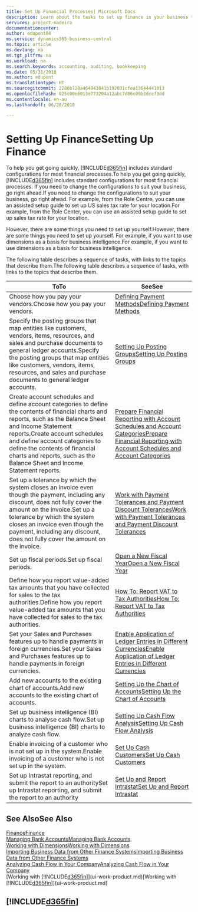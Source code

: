 ```yaml
---
title: Set Up Financial Processes| Microsoft Docs
description: Learn about the tasks to set up finance in your business to suit all your accounting, auditing, or bookkeeping needs.
services: project-madeira
documentationcenter: 
author: edupont04
ms.service: dynamics365-business-central
ms.topic: article
ms.devlang: na
ms.tgt_pltfrm: na
ms.workload: na
ms.search.keywords: accounting, auditing, bookkeeping
ms.date: 05/31/2018
ms.author: edupont
ms.translationtype: HT
ms.sourcegitcommit: 2286b728a464943841b192031cfea13644441013
ms.openlocfilehash: 025c00e6013e773204a12abc7d86c09b3dcef3dd
ms.contentlocale: en-au
ms.lasthandoff: 06/28/2018

---
```

# <a name="setting-up-finance"></a><span data-ttu-id="6f012-103">Setting Up Finance</span><span class="sxs-lookup"><span data-stu-id="6f012-103">Setting Up Finance</span></span>
<span data-ttu-id="6f012-104">To help you get going quickly, [!INCLUDE[d365fin](includes/d365fin_md.md)] includes standard configurations for most financial processes.</span><span class="sxs-lookup"><span data-stu-id="6f012-104">To help you get going quickly, [!INCLUDE[d365fin](includes/d365fin_md.md)] includes standard configurations for most financial processes.</span></span> <span data-ttu-id="6f012-105">If you need to change the configurations to suit your business, go right ahead.</span><span class="sxs-lookup"><span data-stu-id="6f012-105">If you need to change the configurations to suit your business, go right ahead.</span></span> <span data-ttu-id="6f012-106">For example, from the Role Centre, you can use an assisted setup guide to set up US sales tax rate for your location.</span><span class="sxs-lookup"><span data-stu-id="6f012-106">For example, from the Role Center, you can use an assisted setup guide to set up sales tax rate for your location.</span></span>  

<span data-ttu-id="6f012-107">However, there are some things you need to set up yourself.</span><span class="sxs-lookup"><span data-stu-id="6f012-107">However, there are some things you need to set up yourself.</span></span> <span data-ttu-id="6f012-108">For example, if you want to use dimensions as a basis for business intelligence.</span><span class="sxs-lookup"><span data-stu-id="6f012-108">For example, if you want to use dimensions as a basis for business intelligence.</span></span>  

<span data-ttu-id="6f012-109">The following table describes a sequence of tasks, with links to the topics that describe them.</span><span class="sxs-lookup"><span data-stu-id="6f012-109">The following table describes a sequence of tasks, with links to the topics that describe them.</span></span>

| <span data-ttu-id="6f012-110">To</span><span class="sxs-lookup"><span data-stu-id="6f012-110">To</span></span> | <span data-ttu-id="6f012-111">See</span><span class="sxs-lookup"><span data-stu-id="6f012-111">See</span></span> |
| --- | --- |
| <span data-ttu-id="6f012-112">Choose how you pay your vendors.</span><span class="sxs-lookup"><span data-stu-id="6f012-112">Choose how you pay your vendors.</span></span> |[<span data-ttu-id="6f012-113">Defining Payment Methods</span><span class="sxs-lookup"><span data-stu-id="6f012-113">Defining Payment Methods</span></span>](finance-payment-methods.md) |
| <span data-ttu-id="6f012-114">Specify the posting groups that map entities like customers, vendors, items, resources, and sales and purchase documents to general ledger accounts.</span><span class="sxs-lookup"><span data-stu-id="6f012-114">Specify the posting groups that map entities like customers, vendors, items, resources, and sales and purchase documents to general ledger accounts.</span></span> |[<span data-ttu-id="6f012-115">Setting Up Posting Groups</span><span class="sxs-lookup"><span data-stu-id="6f012-115">Setting Up Posting Groups</span></span>](finance-posting-groups.md)|
|<span data-ttu-id="6f012-116">Create account schedules and define account categories to define the contents of financial charts and reports, such as the Balance Sheet and Income Statement reports.</span><span class="sxs-lookup"><span data-stu-id="6f012-116">Create account schedules and define account categories to define the contents of financial charts and reports, such as the Balance Sheet and Income Statement reports.</span></span>|[<span data-ttu-id="6f012-117">Prepare Financial Reporting with Account Schedules and Account Categories</span><span class="sxs-lookup"><span data-stu-id="6f012-117">Prepare Financial Reporting with Account Schedules and Account Categories</span></span>](bi-how-work-account-schedule.md)|
|<span data-ttu-id="6f012-118">Set up a tolerance by which the system closes an invoice even though the payment, including any discount, does not fully cover the amount on the invoice.</span><span class="sxs-lookup"><span data-stu-id="6f012-118">Set up a tolerance by which the system closes an invoice even though the payment, including any discount, does not fully cover the amount on the invoice.</span></span>|[<span data-ttu-id="6f012-119">Work with Payment Tolerances and Payment Discount Tolerances</span><span class="sxs-lookup"><span data-stu-id="6f012-119">Work with Payment Tolerances and Payment Discount Tolerances</span></span>](finance-payment-tolerance-and-payment-discount-tolerance.md)|
| <span data-ttu-id="6f012-120">Set up fiscal periods.</span><span class="sxs-lookup"><span data-stu-id="6f012-120">Set up fiscal periods.</span></span> |[<span data-ttu-id="6f012-121">Open a New Fiscal Year</span><span class="sxs-lookup"><span data-stu-id="6f012-121">Open a New Fiscal Year</span></span>](finance-how-open-new-fiscal-year.md) |
| <span data-ttu-id="6f012-122">Define how you report value-added tax amounts that you have collected for sales to the tax authorities.</span><span class="sxs-lookup"><span data-stu-id="6f012-122">Define how you report value-added tax amounts that you have collected for sales to the tax authorities.</span></span> |[<span data-ttu-id="6f012-123">How To: Report VAT to Tax Authorities</span><span class="sxs-lookup"><span data-stu-id="6f012-123">How To: Report VAT to Tax Authorities</span></span>](finance-how-report-vat.md)|
| <span data-ttu-id="6f012-124">Set your Sales and Purchases features up to handle payments in foreign currencies.</span><span class="sxs-lookup"><span data-stu-id="6f012-124">Set your Sales and Purchases features up to handle payments in foreign currencies.</span></span>|[<span data-ttu-id="6f012-125">Enable Application of Ledger Entries in Different Currencies</span><span class="sxs-lookup"><span data-stu-id="6f012-125">Enable Application of Ledger Entries in Different Currencies</span></span>](finance-how-enable-application-ledger-entries-different-currencies.md)
| <span data-ttu-id="6f012-126">Add new accounts to the existing chart of accounts.</span><span class="sxs-lookup"><span data-stu-id="6f012-126">Add new accounts to the existing chart of accounts.</span></span> |[<span data-ttu-id="6f012-127">Setting Up the Chart of Accounts</span><span class="sxs-lookup"><span data-stu-id="6f012-127">Setting Up the Chart of Accounts</span></span>](finance-setup-chart-accounts.md) |
| <span data-ttu-id="6f012-128">Set up business intelligence (BI) charts to analyse cash flow.</span><span class="sxs-lookup"><span data-stu-id="6f012-128">Set up business intelligence (BI) charts to analyze cash flow.</span></span> |[<span data-ttu-id="6f012-129">Setting Up Cash Flow Analysis</span><span class="sxs-lookup"><span data-stu-id="6f012-129">Setting Up Cash Flow Analysis</span></span>](finance-setup-cash-flow-analyses.md) |
|<span data-ttu-id="6f012-130">Enable invoicing of a customer who is not set up in the system.</span><span class="sxs-lookup"><span data-stu-id="6f012-130">Enable invoicing of a customer who is not set up in the system.</span></span>|[<span data-ttu-id="6f012-131">Set Up Cash Customers</span><span class="sxs-lookup"><span data-stu-id="6f012-131">Set Up Cash Customers</span></span>](finance-how-to-set-up-cash-customers.md)|
| <span data-ttu-id="6f012-132">Set up Intrastat reporting, and submit the report to an authority</span><span class="sxs-lookup"><span data-stu-id="6f012-132">Set up Intrastat reporting, and submit the report to an authority</span></span> | [<span data-ttu-id="6f012-133">Set Up and Report Intrastat</span><span class="sxs-lookup"><span data-stu-id="6f012-133">Set Up and Report Intrastat</span></span>](finance-how-setup-report-intrastat.md)|

## <a name="see-also"></a><span data-ttu-id="6f012-134">See Also</span><span class="sxs-lookup"><span data-stu-id="6f012-134">See Also</span></span>
[<span data-ttu-id="6f012-135">Finance</span><span class="sxs-lookup"><span data-stu-id="6f012-135">Finance</span></span>](finance.md)  
[<span data-ttu-id="6f012-136">Managing Bank Accounts</span><span class="sxs-lookup"><span data-stu-id="6f012-136">Managing Bank Accounts</span></span>](bank-manage-bank-accounts.md)  
[<span data-ttu-id="6f012-137">Working with Dimensions</span><span class="sxs-lookup"><span data-stu-id="6f012-137">Working with Dimensions</span></span>](finance-dimensions.md)  
[<span data-ttu-id="6f012-138">Importing Business Data from Other Finance Systems</span><span class="sxs-lookup"><span data-stu-id="6f012-138">Importing Business Data from Other Finance Systems</span></span>](across-import-data-configuration-packages.md)  
[<span data-ttu-id="6f012-139">Analyzing Cash Flow in Your Company</span><span class="sxs-lookup"><span data-stu-id="6f012-139">Analyzing Cash Flow in Your Company</span></span>](finance-analyze-cash-flow.md)  
<span data-ttu-id="6f012-140">[Working with [!INCLUDE[d365fin](includes/d365fin_md.md)]](ui-work-product.md)</span><span class="sxs-lookup"><span data-stu-id="6f012-140">[Working with [!INCLUDE[d365fin](includes/d365fin_md.md)]](ui-work-product.md)</span></span>  

## [!INCLUDE[d365fin](includes/free_trial_md.md)]  
 


